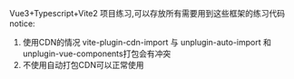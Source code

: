 Vue3+Typescript+Vite2
项目练习,可以存放所有需要用到这些框架的练习代码
notice:
1. 使用CDN的情况 vite-plugin-cdn-import 与 unplugin-auto-import 和 unplugin-vue-components打包会有冲突
2. 不使用自动打包CDN可以正常使用
